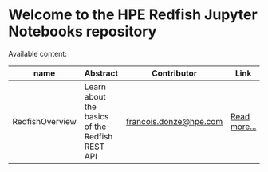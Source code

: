# Welcome to the HPE Redfish Jupyter Notebooks repository

Available content:

| name     | Abstract     | Contributor    | Link| Video |
| ---------| -------------| ---------------| ----- |----|              
| RedfishOverview | Learn about the basics of the Redfish REST API | francois.donze@hpe.com | [Read more...](RedfishOverview/README.md)| tbc |

